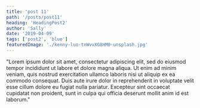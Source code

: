 ```yaml
---
title: 'post 11'
path: '/posts/post11'
heading: 'HeadingPost2'
author: 'Sally'
date: '2019-04-09'
tags: ['post2', 'blue']
featuredImage: './kenny-luo-tnWvvXG8HM0-unsplash.jpg'
---
```


"Lorem ipsum dolor sit amet, consectetur adipiscing elit, sed do eiusmod tempor incididunt ut labore et dolore magna aliqua. Ut enim ad minim veniam, quis nostrud exercitation ullamco laboris nisi ut aliquip ex ea commodo consequat. Duis aute irure dolor in reprehenderit in voluptate velit esse cillum dolore eu fugiat nulla pariatur. Excepteur sint occaecat cupidatat non proident, sunt in culpa qui officia deserunt mollit anim id est laborum."
